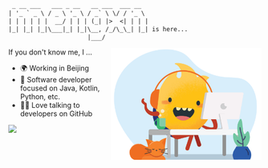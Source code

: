 ```
 _ __ ___   ___ _ __   __ ___  ___ __
| '_ ` _ \ / _ \ '_ \ / _` \ \/ / '_ \
| | | | | |  __/ | | | (_| |>  <| | | |
|_| |_| |_|\___|_| |_|\__, /_/\_\_| |_| is here...
                      |___/
```

<img src="work.png" align="right" width="300px"></img>


If you don't know me, I ...

 - 🌍 Working in Beijing
 - 💼 Software developer focused on Java, Kotlin, Python, etc.
 - 👩‍💻 Love talking to developers on GitHub


 ![](https://github-readme-stats.vercel.app/api/top-langs/?username=mengxn&hide=HTML&layout=compact)


<!--
**mengxn/mengxn** is a ✨ _special_ ✨ repository because its `README.md` (this file) appears on your GitHub profile.

Here are some ideas to get you started:

- 🔭 I’m currently working on ...
- 🌱 I’m currently learning ...
- 👯 I’m looking to collaborate on ...
- 🤔 I’m looking for help with ...
- 💬 Ask me about ...
- 📫 How to reach me: ...
- 😄 Pronouns: ...
- ⚡ Fun fact: ...
-->
